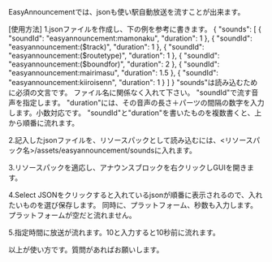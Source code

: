 EasyAnnouncementでは、jsonも使い駅自動放送を流すことが出来ます。

[使用方法]
1.jsonファイルを作成し、下の例を参考に書きます。
{
  "sounds": [
    {
      "soundId": "easyannouncement:mamonaku",
      "duration": 1
    },
    {
      "soundId": "easyannouncement:($track)",
      "duration": 1
    },
    {
      "soundId": "easyannouncement:($routetype)",
      "duration": 1
    },
    {
      "soundId": "easyannouncement:($boundfor)",
      "duration": 2
    },
    {
      "soundId": "easyannouncement:mairimasu",
      "duration": 1.5
    },
    {
      "soundId": "easyannouncement:kiiroisenn",
      "duration": 1
    }
  ]
}
"sounds"は読み込むために必須の文言です。
ファイル名に関係なく入れて下さい。
"soundId"で流す音声を指定します。
"duration"には、その音声の長さ＋パーツの間隔の数字を入力します。小数対応です。
"soundId"と"duration"を書いたものを複数書くと、上から順番に流れます。

2.記入したjsonファイルを、リソースパックとして読み込むには、<リソースパック名>/assets/easyannouncement/soundsに入れます。

3.リソースパックを適応し、アナウンスブロックを右クリックしGUIを開きます。

4.Select JSONをクリックすると入れているjsonが順番に表示されるので、入れたいものを選び保存します。
同時に、プラットフォーム、秒数も入力します。プラットフォームが空だと流れません。

5.指定時間に放送が流れます。10と入力すると10秒前に流れます。


以上が使い方です。質問があればお願いします。
